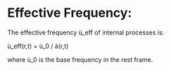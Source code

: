 # Effective Frequency:

The effective frequency ù_eff of internal processes is:

ù_eff(r,t) = ù_0 / ã(r,t)

where ù_0 is the base frequency in the rest frame.